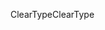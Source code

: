 <span data-ttu-id="4b599-101">ClearType</span><span class="sxs-lookup"><span data-stu-id="4b599-101">ClearType</span></span>